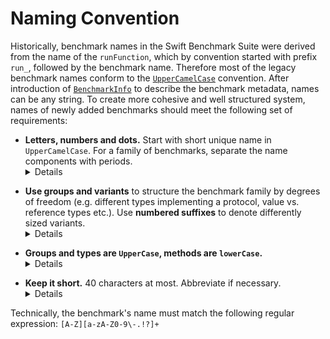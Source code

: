 # Naming Convention

Historically, benchmark names in the Swift Benchmark Suite were derived from the
name of the `runFunction`, which by convention started with prefix `run_`,
followed by the benchmark name. Therefore most of the legacy benchmark names
conform to the [`UpperCamelCase`](http://bit.ly/UpperCamelCase) convention.
After introduction of
[`BenchmarkInfo`](https://github.com/apple/swift/pull/12048)
to describe the benchmark metadata, names can be any string. To create more
cohesive and well structured system, names of newly added benchmarks should meet
the following set of requirements:

<ul>
<li>
<!-- The <li> content with <details> is pre-formatted as HTML, to work around
Markdown renderer interrupting the paragraph, which creates an ugly gap. -->
<strong>Letters, numbers and dots.</strong> Start with short unique name in
<code>UpperCamelCase</code>.
For a family of benchmarks, separate the name components with periods.
<details>

Very long compound names using `UpperCamelCase` are hard to read. Use `.` to
increase readability and structure.

Prefer unique and creative name to nondescript generic term, unless the
benchmark is testing individual method on a concrete type.

````
⛔️ Dictionary2
✅ AngryPhonebook
✅ Dictionary.AnyHashable.String.update
✅ Array.append.Array.Int
````

Benchmark names are used to run individual tests when passed as command line
arguments to the benchmark driver. Stick to ASCII letters, numbers and period.
Exceptionally:

* Use **`-`** only to denote control flow constructs like `for-in` or `if-let`.
* Use **`!`** and **`?`** for optional types, conditional or forced downcasting,
optional chaining etc.

````
✅ Array.append.Array.Int?
✅ Flatten.Array.Tuple4.for-in.reserved
✅ OCB.NSArray.as!.Array.NSString
````

Note: Special characters that could be interpreted by the shell require escaping
(`\!`) or quoting the name, when running such benchmarks individually.

</details><p><!-- spacer --></p></li>
<li>
<strong>Use groups and variants</strong> to structure the benchmark family by
degrees of freedom (e.g. different types implementing a protocol, value vs.
reference types etc.). Use <strong>numbered suffixes</strong> to denote
differently sized variants.
<details>

Benchmarks in a family can be grouped by the tested operation, method or varied
by types and different workload sizes. It might be necessary to abbreviate some
names to fit the size limit, based on the longest combination. Choose consistent
names for the components throughout all members in the family, to allow for
relative comparison across the different axis of variation.

````
✅ Seq.dropFirst.Array
✅ Seq.dropLast.Range.lazy
✅ Seq.dropWhile.UnfoldSeq
✅ Seq.prefix.AnySeq.RangeIter.lazy
✅ Seq.prefixWhile.AnyCol.Array
✅ Seq.suffix.AnySeq.UnfoldSeq.lazy

✅ Existential.Array.ConditionalShift.Ref1
✅ Existential.Array.Mutating.Ref2
✅ Existential.Array.method.1x.Ref3
✅ Existential.Array.method.2x.Ref4
✅ Existential.Array.Shift.Val0
✅ Existential.MutatingAndNonMutating.Val1
✅ Existential.Mutating.Val2
✅ Existential.method.1x.Val3
✅ Existential.method.2x.Val4
✅ Existential.Pass2.method.1x.Ref1
✅ Existential.Pass2.method.2x.Ref2

✅ Set.isSubset.Int25
✅ Set.symmetricDifference.Int50
````

</details><p><!-- spacer --></p></li>
<li>
<strong>Groups and types are <code>UpperCase</code>, methods are
<code>lowerCase</code>.</strong>
<details>

Use periods to separate the name components in variants derived from specialised
generic types or significant method chains.

````
⛔️ InsertCharacterStartIndex
⛔️ InsertCharacterTowardsEndIndexNonASCII
````

There's no need to be literal with type names. **Be descriptive**:

````
✅ Flatten.Array.Tuple4.lazy.flatMap
✅ String.insert.ASCIIChar.StartIndex
✅ String.insert.EmojiChar.NearEnd
````

</details><p><!-- spacer --></p></li>
<li>
<strong>Keep it short.</strong> 40 characters at most. Abbreviate if necessary.
<details>

Benchmarking results are reported on GitHub and very long names are causing
horizontal table scrolling which unfortunately obscures the columns with actual
measurements. Fixed upper size limit also helps with the formatted console
output, when measuring locally. *It is more important for benchmark's name to be
unique and short, than overly descriptive.*

Prefer concise names for potential benchmark family extensions. Leave out the
nested types from variants if they aren't strictly necessary for disambiguation.
If there's potentially valuable future variant, like testing `ContiguousArray`,
keep the `Array` now, allowing for addition of `ContArr` variants later.

Use **`Val`** and **`Ref`** as short descriptors for variants that compare value
types (`struct`, `Int`) with reference types (often named with `Class` in the
legacy-style).
Prefer **`Char`** to `Character`, which can be combined with codepage or
language prefix/suffix when necessary (`ASCIIChar`). For benchmarks that measure
`String`'s Unicode performance for various languages, use
[two letter codes](https://en.wikipedia.org/wiki/ISO_639-1) instead of spelling
out the whole language names.

*In a pinch*, it's OK to use short C-style naming prefixes like `OCB` (for
Objective-C Bridging) or consistent abbreviations in the benchmark family like
`Str` and `Arr`, but *only if* it helps to fit a system with descriptive
names into 40 characters:

````
✅ OCB.NSDict.as!.Dictionary.NSString.NSNum
✅ Seq.prefixWhile.AnySeq.UnfoldSeq.lazy
````

As a last resort, use *numbered suffixes* to disambiguate between benchmarks
with minor implementation variations.

</details></li>
</ul>

Technically, the benchmark's name must match the following regular expression:
`[A-Z][a-zA-Z0-9\-.!?]+`
